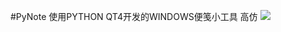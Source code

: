 #PyNote
使用PYTHON QT4开发的WINDOWS便笺小工具
高仿
![](http://git.oschina.net/DrWindays/PyNote/raw/master/note.png)
